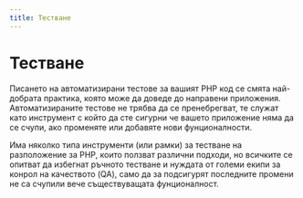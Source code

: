 ```yaml
---
title: Тестване
---
```


# Тестване

Писането на автоматизирани тестове за вашият PHP код се смята най-добрата практика, която може
да доведе до направени приложения. Автоматизираните тестове не трябва да се пренебрегват,
те служат като инструмент с който да сте сигурни че вашето приложение няма да се счупи,
ако променяте или добавяте нови фунционалности.

Има няколко типа инструменти (или рамки) за тестване на разположение за PHP, които ползват
различни подходи, но всичките се опитват да избегнат ръчното тестване и нуждата от големи
екипи за конрол на качеството (QA), само да за подсигурят последните промени не са счупили
вече съществуващата фунционалност.
